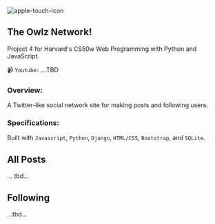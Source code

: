 ![apple-touch-icon](https://user-images.githubusercontent.com/105305546/217112346-a907916d-2369-4793-85f1-6c48a121d7fb.png)
## The Owlz Network!

Project 4 for Harvard's CS50w Web Programming with Python and JavaScript.

📹 `Youtube:` ...TBD

### Overview:
A Twitter-like social network site for making posts and following users.

### Specifications:
Built with `Javascript`, `Python`, `Django`, `HTML/CSS`, `Bootstrap`, and `SQLite`.

## All Posts
... tbd...

## Following
...tbd...
